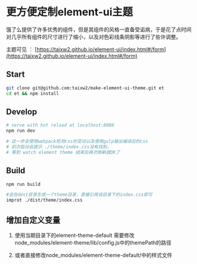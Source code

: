 # 更方便定制element-ui主题

饿了么提供了许多优秀的组件，但是其组件的风格一直备受诟病，于是花了点时间对几乎所有组件的尺寸进行了缩小，以及对色彩线条阴影等进行了些许调整。

主题可见 ：
[https://taixw2.github.io/element-ui/index.html#/form](https://taixw2.github.io/element-ui/index.html#/form)

## Start

``` bash
git clone git@github.com:taixw2/make-element-ui-theme.git et
cd et && npm install
```

## Develop

``` bash
# serve with hot reload at localhost:8080
npm run dev

# 这一步会使用webpack检测css的变动以及使用gulp输出编译后的css
# 初次启动会提示 ./theme/index.css没有找到，
# 等到 watch element theme 结束后再次刷新就OK了

```

## Build

``` bash
npm run build

#会在dest目录生成一个theme目录，直接引用该目录下的index.css即可
improt ./dist/theme/index.css

```

## 增加自定义变量
1. 使用当期目录下的element-theme-default
  需要修改node_modules/element-theme/lib/config.js中的themePath的路径

2. 或者直接修改node_modules/element-theme-default/中的样式文件
